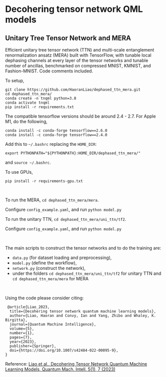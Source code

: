 # Decohering tensor network QML models
## Unitary Tree Tensor Network and MERA



Efficient unitary tree tensor network (TTN) and multi-scale entanglement renormalization ansatz (MERA) built with TensorFlow, with tunable local dephasing channels at every layer of the tensor networks and tunable number of ancillas, benchmarked on compressed MNIST, KMNIST, and Fashion-MNIST. Code comments included.

To setup, 
```
git clone https://github.com/HaoranLiao/dephased_ttn_mera.git
cd dephased_ttn_mera/
conda create -n tnqml python=3.8
conda activate tnqml
pip install -r requirements.txt
```
The compatible tensorflow versions should be around 2.4 - 2.7.
For Apple M1, do the following,
```
conda install -c conda-forge tensorflow==2.6.0
conda install -c conda-forge tensorflow==2.4.0
```

Add this to ```~/.bashrc``` replacing the ```HOME_DIR```:

```export PYTHONPATH="${PYTHONPATH}:HOME_DIR/dephased_ttn_mera/"```

and ```source ~/.bashrc```.


To use GPUs,
```
pip install -r requirements-gpu.txt
```

$~$

To run the MERA,
```cd dephased_ttn_mera/mera```.


Configure ```config_example.yaml```, and run
```python model.py```


To run the unitary TTN,
```cd dephased_ttn_mera/uni_ttn/tf2```.


Configure ```config_example.yaml```, and run
```python model.py```

$~$

The main scripts to construct the tensor networks and to do the training are:
- ```data.py``` (for dataset loading and preprocessing), 
- ```model.py``` (define the workflow), 
- ```network.py``` (construct the network),
- under the folders ```cd dephased_ttn_mera/uni_ttn/tf2``` for unitary TTN and ```cd dephased_ttn_mera/mera``` for MERA

$~$

<!-- {% raw %} -->
Using the code please consider citing:
```
 @article{Liao_2023,
  title={Decohering tensor network quantum machine learning models},
  author={Liao, Haoran and Convy, Ian and Yang, Zhibo and Whaley, K. Birgitta},
  journal={Quantum Machine Intelligence},
  volume={5},
  number={1},
  pages={7},
  year={2023},
  publisher={Springer},
  doi={https://doi.org/10.1007/s42484-022-00095-9},
}
```

Reference: [Liao et al., Decohering Tensor Network Quantum Machine Learning Models, Quantum Mach. Intell. 5(1), 7 (2023)](https://doi.org/10.1007/s42484-022-00095-9)
<!-- {% endraw %} -->
